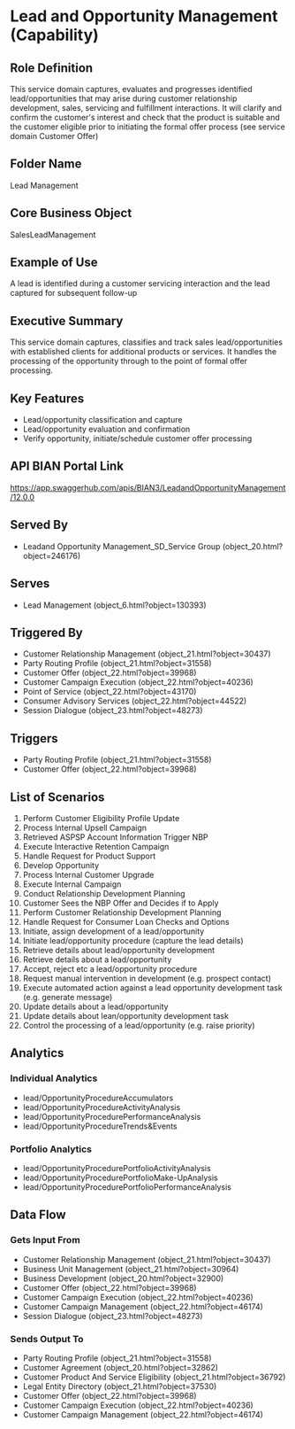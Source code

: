 # Lead and Opportunity Management (Capability)

## Role Definition
This service domain captures, evaluates and progresses identified lead/opportunities that may arise during customer relationship development, sales, servicing and fulfillment interactions. It will clarify and confirm the customer's interest and check that the product is suitable and the customer eligible prior to initiating the formal offer process (see service domain Customer Offer)

## Folder Name
Lead Management

## Core Business Object
SalesLeadManagement

## Example of Use
A lead is identified during a customer servicing interaction and the lead captured for subsequent follow-up

## Executive Summary
This service domain captures, classifies and track sales lead/opportunities with established clients for additional products or services. It handles the processing of the opportunity through to the point of formal offer processing.

## Key Features
- Lead/opportunity classification and capture
- Lead/opportunity evaluation and confirmation
- Verify opportunity, initiate/schedule customer offer processing

## API BIAN Portal Link
https://app.swaggerhub.com/apis/BIAN3/LeadandOpportunityManagement/12.0.0

## Served By
- Leadand Opportunity Management_SD_Service Group (object_20.html?object=246176)

## Serves
- Lead Management (object_6.html?object=130393)

## Triggered By
- Customer Relationship Management (object_21.html?object=30437)
- Party Routing Profile (object_21.html?object=31558)
- Customer Offer (object_22.html?object=39968)
- Customer Campaign Execution (object_22.html?object=40236)
- Point of Service (object_22.html?object=43170)
- Consumer Advisory Services (object_22.html?object=44522)
- Session Dialogue (object_23.html?object=48273)

## Triggers
- Party Routing Profile (object_21.html?object=31558)
- Customer Offer (object_22.html?object=39968)

## List of Scenarios
1. Perform Customer Eligibility Profile Update
2. Process Internal Upsell Campaign
3. Retrieved ASPSP Account Information Trigger NBP
4. Execute Interactive Retention Campaign
5. Handle Request for Product Support
6. Develop Opportunity
7. Process Internal Customer Upgrade
8. Execute Internal Campaign
9. Conduct Relationship Development Planning
10. Customer Sees the NBP Offer and Decides if to Apply
11. Perform Customer Relationship Development Planning
12. Handle Request for Consumer Loan Checks and Options
13. Initiate, assign development of a lead/opportunity
14. Initiate lead/opportunity procedure (capture the lead details)
15. Retrieve details about lead/opportunity development
16. Retrieve details about a lead/opportunity
17. Accept, reject etc a lead/opportunity procedure
18. Request manual intervention in development (e.g. prospect contact)
19. Execute automated action against a lead opportunity development task (e.g. generate message)
20. Update details about a lead/opportunity
21. Update details about lean/opportunity development task
22. Control the processing of a lead/opportunity (e.g. raise priority)

## Analytics

### Individual Analytics
- lead/OpportunityProcedureAccumulators
- lead/OpportunityProcedureActivityAnalysis
- lead/OpportunityProcedurePerformanceAnalysis
- lead/OpportunityProcedureTrends&Events

### Portfolio Analytics
- lead/OpportunityProcedurePortfolioActivityAnalysis
- lead/OpportunityProcedurePortfolioMake-UpAnalysis
- lead/OpportunityProcedurePortfolioPerformanceAnalysis

## Data Flow

### Gets Input From
- Customer Relationship Management (object_21.html?object=30437)
- Business Unit Management (object_21.html?object=30964)
- Business Development (object_20.html?object=32900)
- Customer Offer (object_22.html?object=39968)
- Customer Campaign Execution (object_22.html?object=40236)
- Customer Campaign Management (object_22.html?object=46174)
- Session Dialogue (object_23.html?object=48273)

### Sends Output To
- Party Routing Profile (object_21.html?object=31558)
- Customer Agreement (object_20.html?object=32862)
- Customer Product And Service Eligibility (object_21.html?object=36792)
- Legal Entity Directory (object_21.html?object=37530)
- Customer Offer (object_22.html?object=39968)
- Customer Campaign Execution (object_22.html?object=40236)
- Customer Campaign Management (object_22.html?object=46174)